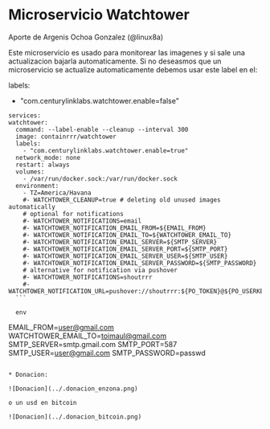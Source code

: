 # Microservicio Watchtower
Aporte de Argenis Ochoa Gonzalez (@linux8a)


Este microservicio es usado para monitorear las imagenes y si sale una actualizacion bajarla automaticamente. Si no deseasmos que un microservicio se actualize
automaticamente debemos usar este label en el:

labels: 
  - "com.centurylinklabs.watchtower.enable=false"



  ```
  services:
  watchtower:
    command: --label-enable --cleanup --interval 300
    image: containrrr/watchtower
    labels:
      - "com.centurylinklabs.watchtower.enable=true"
    network_mode: none
    restart: always
    volumes:
      - /var/run/docker.sock:/var/run/docker.sock
    environment:
      - TZ=America/Havana
      #- WATCHTOWER_CLEANUP=true # deleting old unused images automatically
      # optional for notifications
      #- WATCHTOWER_NOTIFICATIONS=email
      #- WATCHTOWER_NOTIFICATION_EMAIL_FROM=${EMAIL_FROM}
      #- WATCHTOWER_NOTIFICATION_EMAIL_TO=${WATCHTOWER_EMAIL_TO}
      #- WATCHTOWER_NOTIFICATION_EMAIL_SERVER=${SMTP_SERVER}
      #- WATCHTOWER_NOTIFICATION_EMAIL_SERVER_PORT=${SMTP_PORT}
      #- WATCHTOWER_NOTIFICATION_EMAIL_SERVER_USER=${SMTP_USER}
      #- WATCHTOWER_NOTIFICATION_EMAIL_SERVER_PASSWORD=${SMTP_PASSWORD}
      # alternative for notification via pushover
      #- WATCHTOWER_NOTIFICATIONS=shoutrrr
      #- WATCHTOWER_NOTIFICATION_URL=pushover://shoutrrr:${PO_TOKEN}@${PO_USERKEY}
    ```

    env
```
EMAIL_FROM=user@gmail.com
WATCHTOWER_EMAIL_TO=toimaul@gmail.com
SMTP_SERVER=smtp.gmail.com
SMTP_PORT=587
SMTP_USER=user@gmail.com
SMTP_PASSWORD=passwd
```

* Donacion:

![Donacion](../.donacion_enzona.png)

o un usd en bitcoin

![Donacion](../.donacion_bitcoin.png)
